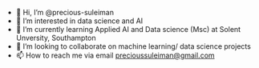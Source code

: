 - 👋 Hi, I’m @precious-suleiman
- 👀 I’m interested in data science and AI
- 🌱 I’m currently learning Applied AI and Data science (Msc) at Solent Unversity, Southampton
- 💞️ I’m looking to collaborate on machine learning/ data science projects
- 📫 How to reach me via email precioussuleiman@gmail.com

<!---
precious-suleiman/precious-suleiman is a ✨ special ✨ repository because its `README.md` (this file) appears on your GitHub profile.
You can click the Preview link to take a look at your changes.
--->
